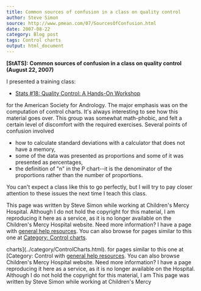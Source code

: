 ```yaml
---
title: Common sources of confusion in a class on quality control
author: Steve Simon
source: http://www.pmean.com/07/SourcesOfConfusion.html
date: 2007-08-22
category: Blog post
tags: Control charts
output: html_document
---
```

**[StATS]:** **Common sources of confusion in a
class on quality control (August 22, 2007)**

I presented a training class:

-   [Stats \#18: Quality Control: A Hands-On
    Workshop](../training/hand18.asp)

for the American Society for Andrology. The major emphasis was on the
computation of control charts. It\'s always interesting to see how this
material goes over. This group was somewhat math-phobic, and felt a
certain level of discomfort with the required exercises. Several points
of confusion involved

-   how to calculate standard deviations with a calculator that does not
    have a memory,
-   some of the data was presented as proportions and some of it was
    presented as percentages,
-   the definition of \"n\" in the P chart\--it is the denominator of
    the proportions rather than the number of proportions.

You can\'t expect a class like this to go perfectly, but I will try to
pay closer attention to these issues the next time I teach this class.

This page was written by Steve Simon while working at Children\'s Mercy
Hospital. Although I do not hold the copyright for this material, I am
reproducing it here as a service, as it is no longer available on the
Children\'s Mercy Hospital website. Need more information? I have a page
with [general help resources](../GeneralHelp.html). You can also browse
for pages similar to this one at [Category: Control
charts](../category/ControlCharts.html).
<!---More--->
charts](../category/ControlCharts.html).
for pages similar to this one at [Category: Control
with [general help resources](../GeneralHelp.html). You can also browse
Children\'s Mercy Hospital website. Need more information? I have a page
reproducing it here as a service, as it is no longer available on the
Hospital. Although I do not hold the copyright for this material, I am
This page was written by Steve Simon while working at Children\'s Mercy

<!---Do not use
**[StATS]:** **Common sources of confusion in a
This page was written by Steve Simon while working at Children\'s Mercy
Hospital. Although I do not hold the copyright for this material, I am
reproducing it here as a service, as it is no longer available on the
Children\'s Mercy Hospital website. Need more information? I have a page
with [general help resources](../GeneralHelp.html). You can also browse
for pages similar to this one at [Category: Control
charts](../category/ControlCharts.html).
--->

